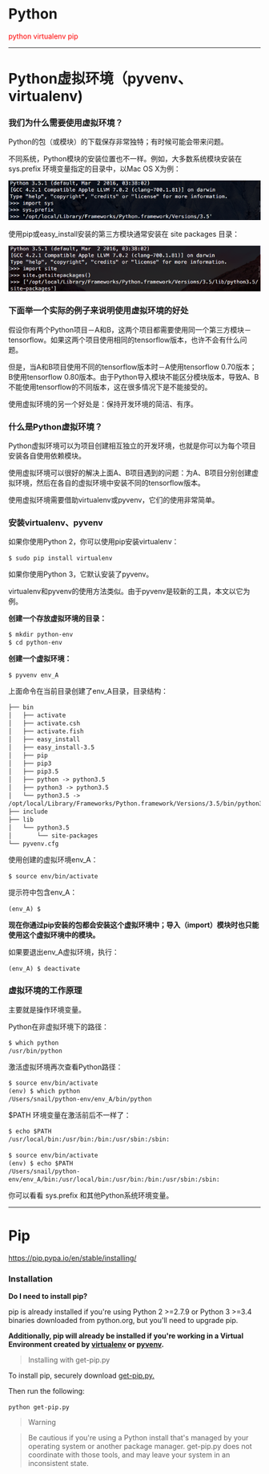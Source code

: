 # Python

<font color=red>python virtualenv pip</font>


---
# Python虚拟环境（pyvenv、virtualenv)

### 我们为什么需要使用虚拟环境？

Python的包（或模块）的下载保存非常独特；有时候可能会带来问题。

不同系统，Python模块的安装位置也不一样。例如，大多数系统模块安装在 sys.prefix 环境变量指定的目录中，以Mac OS X为例：

![python-pyvenv-1.png](./python-pyvenv-1.png)

使用pip或easy_install安装的第三方模块通常安装在 site packages 目录：

![python-pyvenv-2.png](./python-pyvenv-2.png)

### 下面举一个实际的例子来说明使用虚拟环境的好处

假设你有两个Python项目－A和B，这两个项目都需要使用同一个第三方模块－tensorflow。如果这两个项目使用相同的tensorflow版本，也许不会有什么问题。

但是，当A和B项目使用不同的tensorflow版本时－A使用tensorflow 0.70版本；B使用tensorflow 0.80版本。由于Python导入模块不能区分模块版本，导致A、B不能使用tensorflow的不同版本，这在很多情况下是不能接受的。

使用虚拟环境的另一个好处是：保持开发环境的简洁、有序。

### 什么是Python虚拟环境？

Python虚拟环境可以为项目创建相互独立的开发环境，也就是你可以为每个项目安装各自使用依赖模块。

使用虚拟环境可以很好的解决上面A、B项目遇到的问题：为A、B项目分别创建虚拟环境，然后在各自的虚拟环境中安装不同的tensorflow版本。

使用虚拟环境需要借助virtualenv或pyvenv，它们的使用非常简单。

### 安装virtualenv、pyvenv

如果你使用Python 2，你可以使用pip安装virtualenv：

`$ sudo pip install virtualenv`

如果你使用Python 3，它默认安装了pyvenv。

virtualenv和pyvenv的使用方法类似。由于pyvenv是较新的工具，本文以它为例。

**创建一个存放虚拟环境的目录：**
```
$ mkdir python-env
$ cd python-env
```
**创建一个虚拟环境：**

`$ pyvenv env_A`

上面命令在当前目录创建了env_A目录，目录结构：
```
├── bin
│   ├── activate
│   ├── activate.csh
│   ├── activate.fish
│   ├── easy_install
│   ├── easy_install-3.5
│   ├── pip
│   ├── pip3
│   ├── pip3.5
│   ├── python -> python3.5
│   ├── python3 -> python3.5
│   └── python3.5 -> /opt/local/Library/Frameworks/Python.framework/Versions/3.5/bin/python3.5
├── include
├── lib
│   └── python3.5
│       └── site-packages
└── pyvenv.cfg
```
使用创建的虚拟环境env_A：

`$ source env/bin/activate`

提示符中包含env_A：

`(env_A) $`

**现在你通过pip安装的包都会安装这个虚拟环境中；导入（import）模块时也只能使用这个虚拟环境中的模块。**

如果要退出env_A虚拟环境，执行：

`(env_A) $ deactivate`

### 虚拟环境的工作原理

主要就是操作环境变量。

Python在非虚拟环境下的路径：
```
$ which python
/usr/bin/python
```
激活虚拟环境再次查看Python路径：
```
$ source env/bin/activate
(env) $ which python
/Users/snail/python-env/env_A/bin/python
```
$PATH 环境变量在激活前后不一样了：
```
$ echo $PATH
/usr/local/bin:/usr/bin:/bin:/usr/sbin:/sbin:
 
$ source env/bin/activate
(env) $ echo $PATH
/Users/snail/python-env/env_A/bin:/usr/local/bin:/usr/bin:/bin:/usr/sbin:/sbin:
```
你可以看看 sys.prefix 和其他Python系统环境变量。


---
# Pip
https://pip.pypa.io/en/stable/installing/

### Installation
**Do I need to install pip?**

pip is already installed if you're using Python 2 >=2.7.9 or Python 3 >=3.4 binaries downloaded from python.org, but you'll need to upgrade pip.

**Additionally, pip will already be installed if you're working in a Virtual Environment created by [virtualenv](https://packaging.python.org/key_projects/#virtualenv) or [pyvenv](https://packaging.python.org/key_projects/#venv).**

>Installing with get-pip.py

To install pip, securely download [get-pip.py.](https://bootstrap.pypa.io/get-pip.py)

Then run the following:

`python get-pip.py`

>Warning

>Be cautious if you're using a Python install that's managed by your operating system or another package manager. get-pip.py does not coordinate with those tools, and may leave your system in an inconsistent state.
